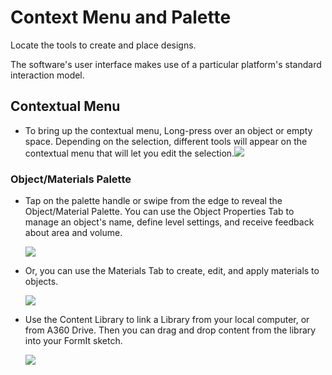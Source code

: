 # Context Menu and Palette
Locate the tools to create and place designs.
 

The software's user interface makes use of a particular platform's standard interaction model.

## Contextual Menu

* To bring up the contextual menu, Long-press over an object or empty space. Depending on the selection, different tools will appear on the contextual menu that will let you edit the selection.![](Images/GUID-A19DF2A4-A95F-4D84-AC08-E4E0BB6F2E08-low.png)

### Object/Materials Palette

* Tap on the palette handle or swipe from the edge to reveal the Object/Material Palette. You can use the Object Properties Tab to manage an object's name, define level settings, and receive feedback about area and volume. 
    
    ![](Images/GUID-6AF1DFC5-77D0-4AE2-8BA1-74E41A67F5EF-low.png)
* Or, you can use the Materials Tab to create, edit, and apply materials to objects. 
    
    ![](Images/GUID-62C98A81-3BB6-4885-BD17-4FC2296D9FAC-low.png)
* Use the Content Library to link a Library from your local computer, or from A360 Drive. Then you can drag and drop content from the library into your FormIt sketch. 
    
    ![](Images/GUID-F34F4C7A-70BD-4553-9B9B-CDB235C7BE21-low.png)
